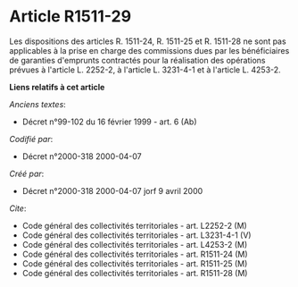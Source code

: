 # Article R1511-29

Les dispositions des articles R. 1511-24, R. 1511-25 et R. 1511-28 ne sont pas applicables à la prise en charge des
commissions dues par les bénéficiaires de garanties d'emprunts contractés pour la réalisation des opérations prévues à
l'article L. 2252-2, à l'article L. 3231-4-1 et à l'article L. 4253-2.

**Liens relatifs à cet article**

_Anciens textes_:

  - Décret n°99-102 du 16 février 1999 - art. 6 (Ab)

_Codifié par_:

  - Décret n°2000-318 2000-04-07

_Créé par_:

  - Décret n°2000-318 2000-04-07 jorf 9 avril 2000

_Cite_:

  - Code général des collectivités territoriales - art. L2252-2 (M)
  - Code général des collectivités territoriales - art. L3231-4-1 (V)
  - Code général des collectivités territoriales - art. L4253-2 (M)
  - Code général des collectivités territoriales - art. R1511-24 (M)
  - Code général des collectivités territoriales - art. R1511-25 (M)
  - Code général des collectivités territoriales - art. R1511-28 (M)
